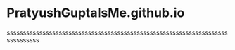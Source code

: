 # PratyushGuptaIsMe.github.io
ssssssssssssssssssssssssssssssssssssssssssssssssssssssssssssssssssssssssssssss
